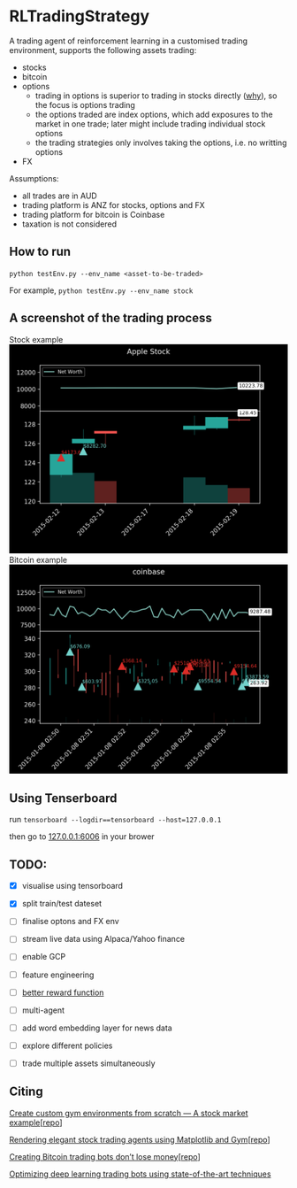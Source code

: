 # RLTradingStrategy
A trading agent of reinforcement learning in a customised trading environment, supports the following assets trading:
- stocks 
- bitcoin
- options
    - trading in options is superior to trading in stocks directly ([why](https://www.asx.com.au/documents/resources/UnderstandingOptions.pdf)), so the focus is options trading
    - the options traded are index options, which add exposures to the market in one trade; later might include trading individual stock options  
    - the trading strategies only involves taking the options, i.e. no writting options
- FX

Assumptions: 
- all trades are in AUD
- trading platform is ANZ for stocks, options and FX
- trading platform for bitcoin is Coinbase
- taxation is not considered 

## How to run

`python testEnv.py --env_name <asset-to-be-traded>`

For example, `python testEnv.py --env_name stock`


## A screenshot of the trading process
Stock example
<img src='apple.png'>
Bitcoin example
<img src='coinbase.png'>

## Using Tenserboard
run `tensorboard --logdir==tensorboard --host=127.0.0.1`

then go to [127.0.0.1:6006](127.0.0.1:6006) in your brower

## TODO:
- [x] visualise using tensorboard
- [x] split train/test dateset 
- [ ] finalise optons and FX env 
- [ ] stream live data using Alpaca/Yahoo finance 
- [ ] enable GCP
- [ ] feature engineering
- [ ] [better reward function](https://medium.com/@SOGorman35/now-that-i-had-a-chance-to-read-your-article-in-a-bit-more-depth-ill-add-some-more-input-beyond-b71e442bb8a)
- [ ] multi-agent
- [ ] add word embedding layer for news data 
- [ ] explore different policies  
- [ ] trade multiple assets simultaneously 


## Citing
[Create custom gym environments from scratch — A stock market example](https://towardsdatascience.com/creating-a-custom-openai-gym-environment-for-stock-trading-be532be3910e)[[repo](https://github.com/notadamking/Stock-Trading-Environment)]

[Rendering elegant stock trading agents using Matplotlib and Gym](https://towardsdatascience.com/visualizing-stock-trading-agents-using-matplotlib-and-gym-584c992bc6d4)[[repo](https://github.com/notadamking/Stock-Trading-Visualization)]

[Creating Bitcoin trading bots don’t lose money](https://towardsdatascience.com/creating-bitcoin-trading-bots-that-dont-lose-money-2e7165fb0b29)[[repo](https://github.com/notadamking/RLTrader)]

[Optimizing deep learning trading bots using state-of-the-art techniques](https://towardsdatascience.com/using-reinforcement-learning-to-trade-bitcoin-for-massive-profit-b69d0e8f583b)

